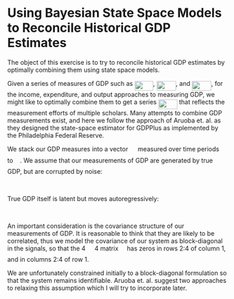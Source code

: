 # Using Bayesian State Space Models to Reconcile Historical GDP Estimates

The object of this exercise is to try to reconcile historical GDP 
estimates by optimally combining them using state space models.

Given a series of measures of GDP such as <img src="svgs/9043671fccca3141f24e1a5ac4733306.svg?invert_in_darkmode" align=middle width=42.19542194999999pt height=22.465723500000017pt/>, <img src="svgs/161637797064c9de0b4fa81a7851a7c2.svg?invert_in_darkmode" align=middle width=43.78144154999999pt height=22.465723500000017pt/>, and 
<img src="svgs/3faf7b82aef81f49e22c8149b479fd88.svg?invert_in_darkmode" align=middle width=44.03312429999999pt height=22.465723500000017pt/>, for the income, expenditure, and output approaches to measuring GDP, we might like to optimally combine them to get a series <img src="svgs/18457b0a0e047e58a234a7ba055385fe.svg?invert_in_darkmode" align=middle width=43.41917414999999pt height=22.465723500000017pt/> that reflects the measurement efforts of multiple scholars. Many attempts to combine GDP measurements exist, and here we follow the approach of Aruoba et. al. as they designed the state-space estimator for GDPPlus as implemented by the Philadelphia Federal Reserve.

We stack our GDP measures into a vector <img src="svgs/39e731509d35a821a251fe62866ee4a4.svg?invert_in_darkmode" align=middle width=14.50919249999999pt height=22.465723500000017pt/> measured over time periods <img src="svgs/4f4f4e395762a3af4575de74c019ebb5.svg?invert_in_darkmode" align=middle width=5.936097749999991pt height=20.221802699999984pt/> to <img src="svgs/2f118ee06d05f3c2d98361d9c30e38ce.svg?invert_in_darkmode" align=middle width=11.889314249999991pt height=22.465723500000017pt/>. We assume that our measurements of GDP are generated by true GDP, but are corrupted by noise:

<p align="center"><img src="svgs/2a996f9131348b2e7bfe3bdd2322e9fc.svg?invert_in_darkmode" align=middle width=142.56260699999999pt height=17.2895712pt/></p>

True GDP itself is latent but moves autoregressively:

<p align="center"><img src="svgs/41fbe2101d031afb5b2148bbae53c0f2.svg?invert_in_darkmode" align=middle width=195.80650484999998pt height=16.438356pt/></p>

An important consideration is the covariance structure of our measurements of GDP. It is reasonable to think that they are likely to be correlated, thus we model the covariance of our system as block-diagonal in the signals, so that the 4 <img src="svgs/bdbf342b57819773421273d508dba586.svg?invert_in_darkmode" align=middle width=12.785434199999989pt height=19.1781018pt/> 4 matrix <img src="svgs/813cd865c037c89fcdc609b25c465a05.svg?invert_in_darkmode" align=middle width=11.87217899999999pt height=22.465723500000017pt/> has zeros in rows 2:4 of column 1, and in columns 2:4 of row 1.

We are unfortunately constrained initially to a block-diagonal formulation 
so that the system remains identifiable. Aruoba et. al. suggest two approaches to relaxing this assumption which I will try to incorporate later.